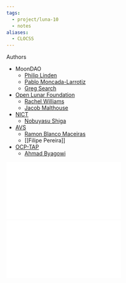 ```yaml
---
tags:
  - project/luna-10
  - notes
aliases:
  - CLOCSS
---
```

Authors
- MoonDAO
	- [Philip Linden](../../../reference/Bios/@philiplinden.md)
	- [Pablo Moncada-Larrotiz](../../../reference/Bios/@pmoncada.md)
	- [Greg Search](../../../reference/Bios/@gregsearch.md)
- [Open Lunar Foundation](../../../reference/Orgs/Open%20Lunar%20Foundation.md)
	- [Rachel Williams](../../../reference/Bios/external/Rachel%20Williams.md)
	- [Jacob Malthouse](../../../reference/Bios/external/Jacob%20Malthouse.md)
- [NICT](../../../reference/Orgs/National%20Institute%20of%20Information%20and%20Communications%20Technology%20(Japan).md)
	- [Nobuyasu Shiga](../../../reference/Bios/external/Nobuyasu%20Shiga.md)
- [AVS](../../../reference/Orgs/Added%20Value%20Systems.md)
	- [Ramon Blanco Maceiras](../../../reference/Bios/external/Ramon%20Blanco%20Maceiras.md)
	- [[Filipe Pereira]]
- [OCP-TAP](../../../reference/Orgs/OCP-TAP.md)
	- [Ahmad Byagowi](../../../reference/Bios/external/Ahmad%20Byagowi.md)

![](Cislunar%20Open%20Clock%20Synchronization%20System%20(CLOCSS).pdf)
![](LunA-10%20Soliciation%20Response_%20Lunar%20PNT%2010-pager%20.pdf)